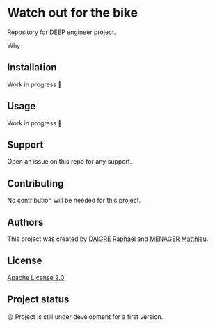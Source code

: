 # Watch out for the bike

Repository for DEEP engineer project.

Why 

## Installation

Work in progress 🚧

## Usage

Work in progress 🚧

## Support

Open an issue on this repo for any support.

## Contributing

No contribution will be needed for this project.

## Authors

This project was created by [DAIGRE Raphaël](https://github.com/Raf79000) and [MENAGER Matthieu](https://github.com/watt2d).

## License

[Apache License 2.0](https://choosealicense.com/licenses/apache-2.0/)

## Project status

🟡 Project is still under development for a first version.
